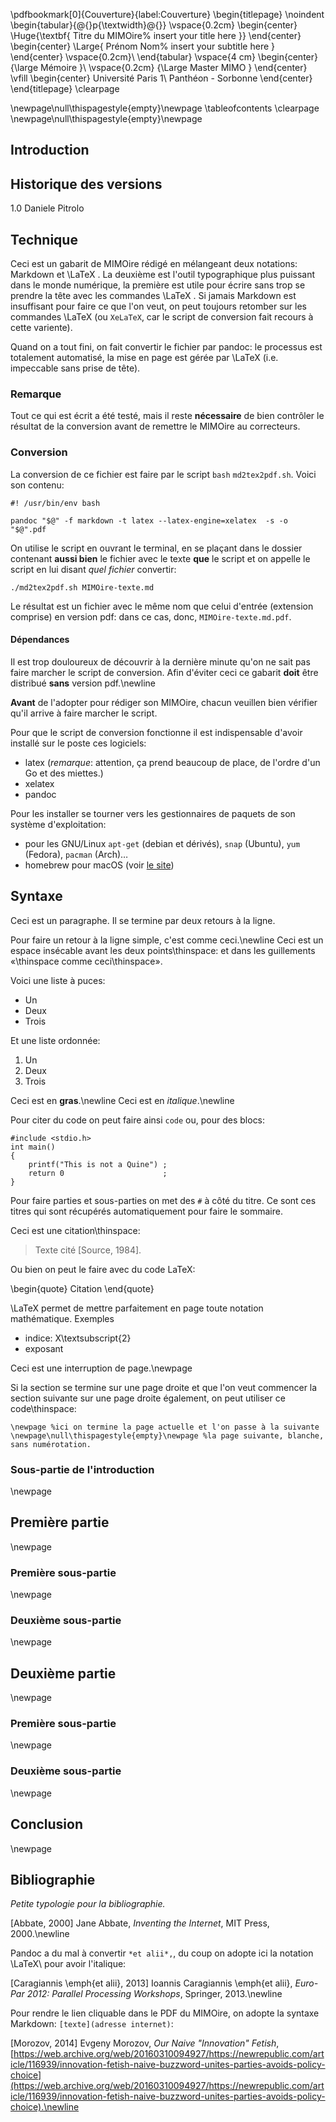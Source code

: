 \pdfbookmark[0]{Couverture}{label:Couverture}
\begin{titlepage}
  \noindent
  \begin{tabular}{@{}p{\textwidth}@{}}
    \vspace{0.2cm}
    \begin{center}
    \Huge{\textbf{
      Titre du MIMOire% insert your title here
    }}
    \end{center}
    \begin{center}
      \Large{
        Prénom Nom% insert your subtitle here
      }
    \end{center}
    \vspace{0.2cm}\\
  \end{tabular}
  \vspace{4 cm}
  \begin{center}
    {\large
      Mémoire
    }\\
    \vspace{0.2cm}
    {\Large
      Master MIMO
    }
  \end{center}
  \vfill
  \begin{center}
  Université Paris 1\\
  Panthéon - Sorbonne
  \end{center}
\end{titlepage}
\clearpage

\newpage\null\thispagestyle{empty}\newpage
\tableofcontents
\clearpage
\newpage\null\thispagestyle{empty}\newpage

## Introduction

## Historique des versions

1.0 Daniele Pitrolo

## Technique

Ceci est un gabarit de MIMOire rédigé en mélangeant deux notations: Markdown et \LaTeX . La deuxième est l'outil typographique plus puissant dans le monde numérique, la première est utile pour écrire sans trop se prendre la tête avec les commandes \LaTeX . Si jamais Markdown est insuffisant pour faire ce que l'on veut, on peut toujours retomber sur les commandes \LaTeX (ou `XeLaTeX`, car le script de conversion fait recours à cette variente).

Quand on a tout fini, on fait convertir le fichier par pandoc: le processus est totalement automatisé, la mise en page est gérée par \LaTeX (i.e. impeccable sans prise de tête).

### Remarque

Tout ce qui est écrit a été testé, mais il reste **nécessaire** de bien contrôler le résultat de la conversion avant de remettre le MIMOire au correcteurs.


### Conversion

La conversion de ce fichier est faire par le script `bash` `md2tex2pdf.sh`. Voici son contenu:

```
#! /usr/bin/env bash

pandoc "$@" -f markdown -t latex --latex-engine=xelatex  -s -o "$@".pdf
```

On utilise le script en ouvrant le terminal, en se plaçant dans le dossier contenant **aussi bien** le fichier avec le texte **que** le script et on appelle le script en lui disant *quel fichier* convertir:

```
./md2tex2pdf.sh MIMOire-texte.md
```

Le résultat est un fichier avec le même nom que celui d'entrée (extension comprise) en version pdf: dans ce cas, donc, `MIMOire-texte.md.pdf`.

#### Dépendances

Il est trop douloureux de découvrir à la dernière minute qu'on ne sait pas faire marcher le script de conversion. Afin d'éviter ceci ce gabarit **doit** être distribué **sans** version pdf.\newline

**Avant** de l'adopter pour rédiger son MIMOire, chacun veuillen bien vérifier qu'il arrive à faire marcher le script.

Pour que le script de conversion fonctionne il est indispensable d'avoir installé sur le poste ces logiciels:

* latex (*remarque*: attention, ça prend beaucoup de place, de l'ordre d'un Go et des miettes.)
* xelatex
* pandoc

Pour les installer se tourner vers les gestionnaires de paquets de son système d'exploitation:

* pour les GNU/Linux `apt-get` (debian et dérivés), `snap` (Ubuntu), `yum` (Fedora), `pacman` (Arch)…
* homebrew pour macOS (voir [le site](http://brew.sh/))


## Syntaxe

Ceci est un paragraphe. Il se termine par deux retours à la ligne.

Pour faire un retour à la ligne simple, c'est comme ceci.\newline
Ceci est un espace insécable avant les deux points\thinspace: et dans les guillements «\thinspace comme ceci\thinspace».

Voici une liste à puces:

* Un
* Deux
* Trois

Et une liste ordonnée:

1. Un
2. Deux
3. Trois

Ceci est en **gras**.\newline
Ceci est en *italique*.\newline

Pour citer du code on peut faire ainsi `code` ou, pour des blocs:

```
#include <stdio.h>
int main()
{
    printf("This is not a Quine") ;
    return 0                      ;
}
```

Pour faire parties et sous-parties on met des `#` à côté du titre. Ce sont ces titres qui sont récupérés automatiquement pour faire le sommaire.

Ceci est une citation\thinspace:

> Texte cité [Source, 1984].

Ou bien on peut le faire avec du code LaTeX:

\begin{quote}
Citation
\end{quote}

\LaTeX permet de mettre parfaitement en page toute notation mathématique. Exemples

* indice: X\textsubscript{2}
* exposant 

Ceci est une interruption de page.\newpage

Si la section se termine sur une page droite et que l'on veut commencer la section suivante sur une page droite également, on peut utiliser ce code\thinspace:
```
\newpage %ici on termine la page actuelle et l'on passe à la suivante
\newpage\null\thispagestyle{empty}\newpage %la page suivante, blanche, sans numérotation.
```

### Sous-partie de l'introduction
\newpage
## Première partie
\newpage
### Première sous-partie
\newpage
### Deuxième sous-partie
\newpage
## Deuxième partie
\newpage
### Première sous-partie
\newpage
### Deuxième sous-partie
\newpage
## Conclusion
\newpage
## Bibliographie

*Petite typologie pour la bibliographie.*

[Abbate, 2000] Jane Abbate, *Inventing the Internet*, MIT Press, 2000.\newline

Pandoc a du mal à convertir `*et alii*,`, du coup on adopte ici la notation \LaTeX\ pour avoir l'italique:

[Caragiannis \emph{et alii}, 2013] Ioannis Caragiannis \emph{et alii}, *Euro-Par 2012: Parallel Processing Workshops*, Springer, 2013.\newline

Pour rendre le lien cliquable dans le PDF du MIMOire, on adopte la syntaxe Markdown: `[texte](adresse internet)`:

[Morozov, 2014] Evgeny Morozov, *Our Naive "Innovation" Fetish*, [https://web.archive.org/web/20160310094927/https://newrepublic.com/article/116939/innovation-fetish-naive-buzzword-unites-parties-avoids-policy-choice](https://web.archive.org/web/20160310094927/https://newrepublic.com/article/116939/innovation-fetish-naive-buzzword-unites-parties-avoids-policy-choice).\newline